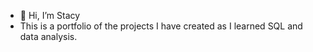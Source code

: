 - 👋 Hi, I’m Stacy
- This is a portfolio of the projects I have created as I learned SQL and data analysis.

<!---
ricmacy/ricmacy is a ✨ special ✨ repository because its `README.md` (this file) appears on your GitHub profile.
You can click the Preview link to take a look at your changes.
--->

